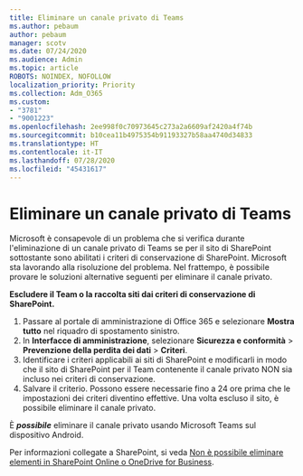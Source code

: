 ```yaml
---
title: Eliminare un canale privato di Teams
ms.author: pebaum
author: pebaum
manager: scotv
ms.date: 07/24/2020
ms.audience: Admin
ms.topic: article
ROBOTS: NOINDEX, NOFOLLOW
localization_priority: Priority
ms.collection: Adm_O365
ms.custom:
- "3781"
- "9001223"
ms.openlocfilehash: 2ee998f0c70973645c273a2a6609af2420a4f74b
ms.sourcegitcommit: b10cea11b4975354b91193327b58aa4740d34833
ms.translationtype: HT
ms.contentlocale: it-IT
ms.lasthandoff: 07/28/2020
ms.locfileid: "45431617"
---
```

# <a name="delete-a-teams-private-channel"></a>Eliminare un canale privato di Teams

Microsoft è consapevole di un problema che si verifica durante l'eliminazione di un canale privato di Teams se per il sito di SharePoint sottostante sono abilitati i criteri di conservazione di SharePoint. Microsoft sta lavorando alla risoluzione del problema. Nel frattempo, è possibile provare le soluzioni alternative seguenti per eliminare il canale privato.

**Escludere il Team o la raccolta siti dai criteri di conservazione di SharePoint.**

1. Passare al portale di amministrazione di Office 365 e selezionare **Mostra tutto** nel riquadro di spostamento sinistro.
2. In **Interfacce di amministrazione**, selezionare **Sicurezza e conformità** > **Prevenzione della perdita dei dati** > **Criteri**.
3. Identificare i criteri applicabili ai siti di SharePoint e modificarli in modo che il sito di SharePoint per il Team contenente il canale privato NON sia incluso nei criteri di conservazione.
4. Salvare il criterio.
    Possono essere necessarie fino a 24 ore prima che le impostazioni dei criteri diventino effettive.
    Una volta escluso il sito, è possibile eliminare il canale privato.  
    
È ***possibile*** eliminare il canale privato usando Microsoft Teams sul dispositivo Android. 

Per informazioni collegate a SharePoint, si veda [Non è possibile eliminare elementi in SharePoint Online o OneDrive for Business](https://docs.microsoft.com/alchemyinsights/retention-policy-ediscovery-hold).